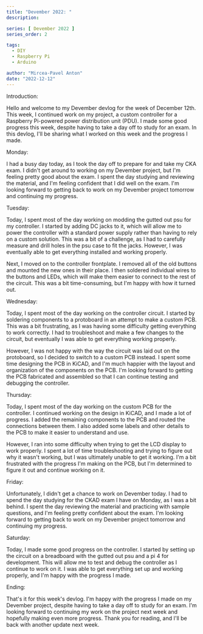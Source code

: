 ```yaml
---
title: "Devember 2022: "
description:

series: [ Devember 2022 ]
series_order: 2

tags:
  - DIY
  - Raspberry Pi
  - Arduino

author: "Mircea-Pavel Anton"
date: "2022-12-12"
---
```


Introduction:

Hello and welcome to my Devember devlog for the week of December 12th. This week, I continued work on my project, a custom controller for a Raspberry Pi-powered power distribution unit (PDU). I made some good progress this week, despite having to take a day off to study for an exam. In this devlog, I'll be sharing what I worked on this week and the progress I made.

Monday:

I had a busy day today, as I took the day off to prepare for and take my CKA exam. I didn't get around to working on my Devember project, but I'm feeling pretty good about the exam. I spent the day studying and reviewing the material, and I'm feeling confident that I did well on the exam. I'm looking forward to getting back to work on my Devember project tomorrow and continuing my progress.

Tuesday:

Today, I spent most of the day working on modding the gutted out psu for my controller. I started by adding DC jacks to it, which will allow me to power the controller with a standard power supply rather than having to rely on a custom solution. This was a bit of a challenge, as I had to carefully measure and drill holes in the psu case to fit the jacks. However, I was eventually able to get everything installed and working properly.

Next, I moved on to the controller frontplate. I removed all of the old buttons and mounted the new ones in their place. I then soldered individual wires to the buttons and LEDs, which will make them easier to connect to the rest of the circuit. This was a bit time-consuming, but I'm happy with how it turned out.

Wednesday:

Today, I spent most of the day working on the controller circuit. I started by soldering components to a protoboard in an attempt to make a custom PCB. This was a bit frustrating, as I was having some difficulty getting everything to work correctly. I had to troubleshoot and make a few changes to the circuit, but eventually I was able to get everything working properly.

However, I was not happy with the way the circuit was laid out on the protoboard, so I decided to switch to a custom PCB instead. I spent some time designing the PCB in KiCAD, and I'm much happier with the layout and organization of the components on the PCB. I'm looking forward to getting the PCB fabricated and assembled so that I can continue testing and debugging the controller.

Thursday:

Today, I spent most of the day working on the custom PCB for the controller. I continued working on the design in KiCAD, and I made a lot of progress. I added the remaining components to the PCB and routed the connections between them. I also added some labels and other details to the PCB to make it easier to understand and use.

However, I ran into some difficulty when trying to get the LCD display to work properly. I spent a lot of time troubleshooting and trying to figure out why it wasn't working, but I was ultimately unable to get it working. I'm a bit frustrated with the progress I'm making on the PCB, but I'm determined to figure it out and continue working on it.

Friday:

Unfortunately, I didn't get a chance to work on Devember today. I had to spend the day studying for the CKAD exam I have on Monday, as I was a bit behind. I spent the day reviewing the material and practicing with sample questions, and I'm feeling pretty confident about the exam. I'm looking forward to getting back to work on my Devember project tomorrow and continuing my progress.

Saturday:

Today, I made some good progress on the controller. I started by setting up the circuit on a breadboard with the gutted out psu and a pi 4 for development. This will allow me to test and debug the controller as I continue to work on it. I was able to get everything set up and working properly, and I'm happy with the progress I made.

Ending:

That's it for this week's devlog. I'm happy with the progress I made on my Devember project, despite having to take a day off to study for an exam. I'm looking forward to continuing my work on the project next week and hopefully making even more progress. Thank you for reading, and I'll be back with another update next week.